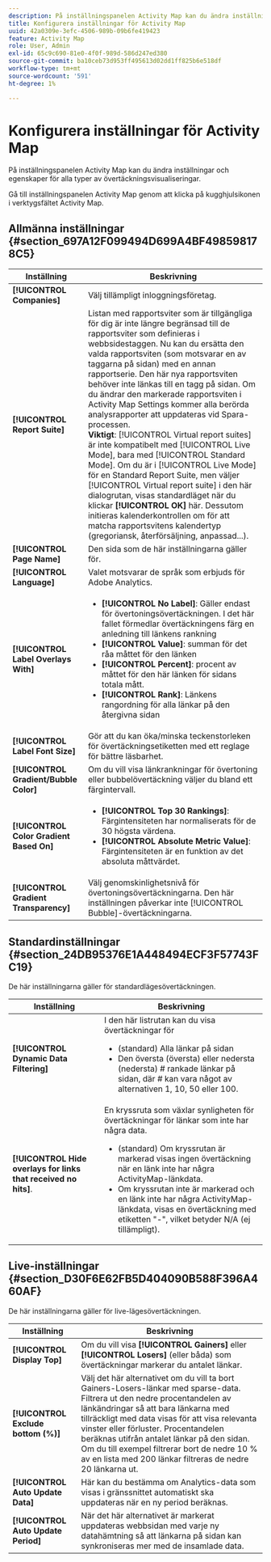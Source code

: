 ```yaml
---
description: På inställningspanelen Activity Map kan du ändra inställningar och egenskaper för alla typer av övertäckningsvisualiseringar.
title: Konfigurera inställningar för Activity Map
uuid: 42a0309e-3efc-4506-989b-09b6fe419423
feature: Activity Map
role: User, Admin
exl-id: 65c9c690-81e0-4f0f-989d-586d247ed380
source-git-commit: ba10ceb73d953ff495613d02dd1ff825b6e518df
workflow-type: tm+mt
source-wordcount: '591'
ht-degree: 1%

---
```


# Konfigurera inställningar för Activity Map

På inställningspanelen Activity Map kan du ändra inställningar och egenskaper för alla typer av övertäckningsvisualiseringar.

Gå till inställningspanelen Activity Map genom att klicka på kugghjulsikonen i verktygsfältet Activity Map.

## Allmänna inställningar {#section_697A12F099494D699A4BF498598178C5}

| Inställning | Beskrivning |
| --- | --- |
| **[!UICONTROL Companies]** | Välj tillämpligt inloggningsföretag. |
| **[!UICONTROL Report Suite]** | Listan med rapportsviter som är tillgängliga för dig är inte längre begränsad till de rapportsviter som definieras i webbsidestaggen. Nu kan du ersätta den valda rapportsviten (som motsvarar en av taggarna på sidan) med en annan rapportserie. Den här nya rapportsviten behöver inte länkas till en tagg på sidan. Om du ändrar den markerade rapportsviten i Activity Map Settings kommer alla berörda analysrapporter att uppdateras vid Spara-processen.<br>**Viktigt**: [!UICONTROL Virtual report suites] är inte kompatibelt med [!UICONTROL Live Mode], bara med [!UICONTROL Standard Mode]. Om du är i [!UICONTROL Live Mode] för en Standard Report Suite, men väljer [!UICONTROL Virtual report suite] i den här dialogrutan, visas standardläget när du klickar **[!UICONTROL OK]** här. Dessutom initieras kalenderkontrollen om för att matcha rapportsvitens kalendertyp (gregoriansk, återförsäljning, anpassad...). |
| **[!UICONTROL Page Name]** | Den sida som de här inställningarna gäller för. |
| **[!UICONTROL Language]** | Valet motsvarar de språk som erbjuds för Adobe Analytics. |
| **[!UICONTROL Label Overlays With]** | <ul><li>**[!UICONTROL No Label]**: Gäller endast för övertoningsövertäckningen. I det här fallet förmedlar övertäckningens färg en anledning till länkens rankning</li><li>**[!UICONTROL Value]**: summan för det råa måttet för den länken</li><li>**[!UICONTROL Percent]**: procent av måttet för den här länken för sidans totala mått.</li><li>**[!UICONTROL Rank]**: Länkens rangordning för alla länkar på den återgivna sidan</li></ul> |
| **[!UICONTROL Label Font Size]** | Gör att du kan öka/minska teckenstorleken för övertäckningsetiketten med ett reglage för bättre läsbarhet. |
| **[!UICONTROL Gradient/Bubble Color]** | Om du vill visa länkrankningar för övertoning eller bubbelövertäckning väljer du bland ett färgintervall. |
| **[!UICONTROL Color Gradient Based On]** | <ul><li>**[!UICONTROL Top 30 Rankings]**: Färgintensiteten har normaliserats för de 30 högsta värdena.</li><li>**[!UICONTROL Absolute Metric Value]**: Färgintensiteten är en funktion av det absoluta måttvärdet.</li></ul> |
| **[!UICONTROL Gradient Transparency]** | Välj genomskinlighetsnivå för övertoningsövertäckningarna. Den här inställningen påverkar inte [!UICONTROL Bubble]-övertäckningarna. |

## Standardinställningar {#section_24DB95376E1A448494ECF3F57743FC19}

De här inställningarna gäller för standardlägesövertäckningen.

| Inställning | Beskrivning |
| --- | --- |
| **[!UICONTROL Dynamic Data Filtering]** | I den här listrutan kan du visa övertäckningar för<ul><li>(standard) Alla länkar på sidan</li><li>Den översta (översta) eller nedersta (nedersta) # rankade länkar på sidan, där # kan vara något av alternativen 1, 10, 50 eller 100.</li></ul> |
| **[!UICONTROL Hide overlays for links that received no hits]**. | En kryssruta som växlar synligheten för övertäckningar för länkar som inte har några data.<ul><li>(standard) Om kryssrutan är markerad visas ingen övertäckning när en länk inte har några ActivityMap-länkdata.</li><li>Om kryssrutan inte är markerad och en länk inte har några ActivityMap-länkdata, visas en övertäckning med etiketten &quot;-&quot;, vilket betyder N/A (ej tillämpligt). |

## Live-inställningar {#section_D30F6E62FB5D404090B588F396A460AF}

De här inställningarna gäller för live-lägesövertäckningen.

| Inställning | Beskrivning |
|---|---|
| **[!UICONTROL Display Top]** | Om du vill visa **[!UICONTROL Gainers]** eller **[!UICONTROL Losers]** (eller båda) som övertäckningar markerar du antalet länkar. |
| **[!UICONTROL Exclude bottom (%)]** | Välj det här alternativet om du vill ta bort Gainers-Losers-länkar med sparse-data. Filtrera ut den nedre procentandelen av länkändringar så att bara länkarna med tillräckligt med data visas för att visa relevanta vinster eller förluster. Procentandelen beräknas utifrån antalet länkar på den sidan. Om du till exempel filtrerar bort de nedre 10 % av en lista med 200 länkar filtreras de nedre 20 länkarna ut. |
| **[!UICONTROL Auto Update Data]** | Här kan du bestämma om Analytics-data som visas i gränssnittet automatiskt ska uppdateras när en ny period beräknas. |
| **[!UICONTROL Auto Update Period]** | När det här alternativet är markerat uppdateras webbsidan med varje ny datahämtning så att länkarna på sidan kan synkroniseras mer med de insamlade data. |

